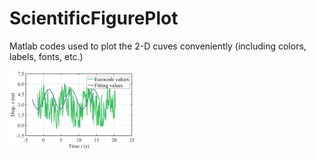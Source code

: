 # ScientificFigurePlot
Matlab codes used to plot the 2-D cuves conveniently (including colors, labels, fonts, etc.)

<img src="/effect of sciplot.jpg" width="200">
